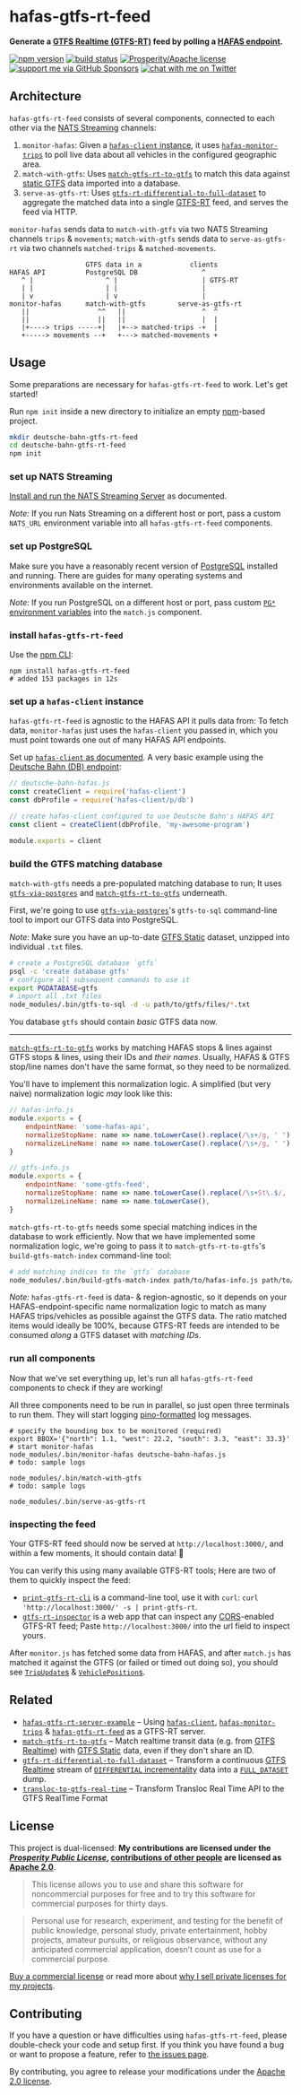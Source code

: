 # hafas-gtfs-rt-feed

**Generate a [GTFS Realtime (GTFS-RT)](https://developers.google.com/transit/gtfs-realtime/) feed by polling a [HAFAS endpoint](https://github.com/public-transport/hafas-client#background).**

[![npm version](https://img.shields.io/npm/v/hafas-gtfs-rt-feed.svg)](https://www.npmjs.com/package/hafas-gtfs-rt-feed)
[![build status](https://img.shields.io/github/workflow/status/derhuerst/hafas-gtfs-rt-feed/test/master)](https://github.com/derhuerst/hafas-gtfs-rt-feed/actions)
[![Prosperity/Apache license](https://img.shields.io/static/v1?label=license&message=Prosperity%2FApache&color=0997E8)](#license)
[![support me via GitHub Sponsors](https://img.shields.io/badge/support%20me-donate-fa7664.svg)](https://github.com/sponsors/derhuerst)
[![chat with me on Twitter](https://img.shields.io/badge/chat%20with%20me-on%20Twitter-1da1f2.svg)](https://twitter.com/derhuerst)


## Architecture

`hafas-gtfs-rt-feed` consists of several components, connected to each other via the [NATS Streaming](https://docs.nats.io/nats-streaming-concepts/intro) channels:

1. `monitor-hafas`: Given a [`hafas-client` instance](https://github.com/public-transport/hafas-client), it uses [`hafas-monitor-trips`](https://github.com/derhuerst/hafas-monitor-trips) to poll live data about all vehicles in the configured geographic area.
2. `match-with-gtfs`: Uses [`match-gtfs-rt-to-gtfs`](https://github.com/derhuerst/match-gtfs-rt-to-gtfs) to match this data against [static GTFS](https://developers.google.com/transit/gtfs) data imported into a database.
3. `serve-as-gtfs-rt`: Uses [`gtfs-rt-differential-to-full-dataset`](https://github.com/derhuerst/gtfs-rt-differential-to-full-dataset) to aggregate the matched data into a single [GTFS-RT](https://developers.google.com/transit/gtfs-realtime/) feed, and serves the feed via HTTP.

`monitor-hafas` sends data to `match-with-gtfs` via two NATS Streaming channels `trips` & `movements`; `match-with-gtfs` sends data to `serve-as-gtfs-rt` via two channels `matched-trips` & `matched-movements`.

```
                   GTFS data in a            clients
HAFAS API          PostgreSQL DB                ^
   ^ |                  ^ |                     | GTFS-RT
   | |                  | |                     |
   | v                  | v                     |
monitor-hafas      match-with-gtfs        serve-as-gtfs-rt
   ||                 ^^   ||                   ^  ^
   ||                 ||   ||                   |  |
   |+----> trips -----+|   |+--> matched-trips -+  |
   +-----> movements --+   +---> matched-movements +
```


## Usage

Some preparations are necessary for `hafas-gtfs-rt-feed` to work. Let's get started!

Run `npm init` inside a new directory to initialize an empty [npm](https://docs.npmjs.com/cli/v6/commands/npm)-based project.

```sh
mkdir deutsche-bahn-gtfs-rt-feed
cd deutsche-bahn-gtfs-rt-feed
npm init
```

### set up NATS Streaming

[Install and run the NATS Streaming Server](https://docs.nats.io/nats-streaming-server/run) as documented.

*Note:* If you run Nats Streaming on a different host or port, pass a custom `NATS_URL` environment variable into all `hafas-gtfs-rt-feed` components.

### set up PostgreSQL

Make sure you have a reasonably recent version of [PostgreSQL](https://www.postgresql.org) installed and running. There are guides for many operating systems and environments available on the internet.

*Note:* If you run PostgreSQL on a different host or port, pass custom [`PG*` environment variables](https://www.postgresql.org/docs/13/libpq-envars.html) into the `match.js` component.

### install `hafas-gtfs-rt-feed`

Use the [npm CLI](https://docs.npmjs.com/getting-started/configuring-your-local-environment):

```shell
npm install hafas-gtfs-rt-feed
# added 153 packages in 12s
```

### set up a `hafas-client` instance

`hafas-gtfs-rt-feed` is agnostic to the HAFAS API it pulls data from: To fetch data, `monitor-hafas` just uses the `hafas-client` you passed in, which you must point towards one out of many HAFAS API endpoints.

Set up [`hafas-client` as documented](https://github.com/public-transport/hafas-client/blob/ba27f549520082e576560d235c34f397b0f6e06a/readme.md#usage). A very basic example using the [Deutsche Bahn (DB) endpoint](https://github.com/public-transport/hafas-client/blob/5/p/db/readme.md):

```js
// deutsche-bahn-hafas.js
const createClient = require('hafas-client')
const dbProfile = require('hafas-client/p/db')

// create hafas-client configured to use Deutsche Bahn's HAFAS API
const client = createClient(dbProfile, 'my-awesome-program')

module.exports = client
```

### build the GTFS matching database

`match-with-gtfs` needs a pre-populated matching database to run; It uses [`gtfs-via-postgres`](https://npmjs.com/package/gtfs-via-postgres) and [`match-gtfs-rt-to-gtfs`](https://npmjs.com/package/match-gtfs-rt-to-gtfs) underneath.

First, we're going to use [`gtfs-via-postgres`](https://npmjs.com/package/gtfs-via-postgres)'s `gtfs-to-sql` command-line tool to import our GTFS data into PostgreSQL.

*Note:* Make sure you have an up-to-date [GTFS Static](https://developers.google.com/transit/gtfs) dataset, unzipped into individual `.txt` files.

```sh
# create a PostgreSQL database `gtfs`
psql -c 'create database gtfs'
# configure all subsequent commands to use it
export PGDATABASE=gtfs
# import all .txt files
node_modules/.bin/gtfs-to-sql -d -u path/to/gtfs/files/*.txt
```

You database `gtfs` should contain *basic* GTFS data now.

---

[`match-gtfs-rt-to-gtfs`](https://npmjs.com/package/match-gtfs-rt-to-gtfs) works by matching HAFAS stops & lines against GTFS stops & lines, using their IDs and *their names*. Usually, HAFAS & GTFS stop/line names don't have the same format, so they need to be normalized.

You'll have to implement this normalization logic. A simplified (but very naive) normalization logic *may* look like this:

```js
// hafas-info.js
module.exports = {
	endpointName: 'some-hafas-api',
	normalizeStopName: name => name.toLowerCase().replace(/\s+/g, ' ').trim(),
	normalizeLineName: name => name.toLowerCase().replace(/\s+/g, ' ').trim(),
}
```

```js
// gtfs-info.js
module.exports = {
	endpointName: 'some-gtfs-feed',
	normalizeStopName: name => name.toLowerCase().replace(/\s+St\.$/, ''),
	normalizeLineName: name => name.toLowerCase(),
}
```

`match-gtfs-rt-to-gtfs` needs some special matching indices in the database to work efficiently. Now that we have implemented some normalization logic, we're going to pass it to `match-gtfs-rt-to-gtfs`'s `build-gtfs-match-index` command-line tool:

```sh
# add matching indices to the `gtfs` database
node_modules/.bin/build-gtfs-match-index path/to/hafas-info.js path/to/gtfs-info.js
```

*Note:* `hafas-gtfs-rt-feed` is data- & region-agnostic, so it depends on your HAFAS-endpoint-specific name normalization logic to match as many HAFAS trips/vehicles as possible against the GTFS data. The ratio matched items would ideally be 100%, because GTFS-RT feeds are intended to be consumed *along* a GTFS dataset with *matching IDs*.

### run all components

Now that we've set everything up, let's run all `hafas-gtfs-rt-feed` components to check if they are working!

All three components need to be run in parallel, so just open three terminals to run them. They will start logging [pino-formatted](https://getpino.io/#/?id=usage) log messages.

```shell
# specify the bounding box to be monitored (required)
export BBOX='{"north": 1.1, "west": 22.2, "south": 3.3, "east": 33.3}'
# start monitor-hafas
node_modules/.bin/monitor-hafas deutsche-bahn-hafas.js
# todo: sample logs
```

```shell
node_modules/.bin/match-with-gtfs
# todo: sample logs
```

```shell
node_modules/.bin/serve-as-gtfs-rt
```

### inspecting the feed

Your GTFS-RT feed should now be served at `http://localhost:3000/`, and within a few moments, it should contain data! 👏

You can verify this using many available GTFS-RT tools; Here are two of them to quickly inspect the feed:

- [`print-gtfs-rt-cli`](https://github.com/derhuerst/print-gtfs-rt-cli) is a command-line tool, use it with `curl`: `curl 'http://localhost:3000/' -s | print-gtfs-rt`.
- [`gtfs-rt-inspector`](https://public-transport.github.io/gtfs-rt-inspector/?feedUrl=http%3A%2F%2Flocalhost%3A3000%2F%0A) is a web app that can inspect any [CORS](https://enable-cors.org)-enabled GTFS-RT feed; Paste `http://localhost:3000/` into the url field to inspect yours.

After `monitor.js` has fetched some data from HAFAS, and after `match.js` has matched it against the GTFS (or failed or timed out doing so), you should see [`TripUpdate`s](https://developers.google.com/transit/gtfs-realtime/reference/#message-tripupdate) & [`VehiclePosition`s](https://developers.google.com/transit/gtfs-realtime/reference/#message-vehicleposition).


## Related

- [`hafas-gtfs-rt-server-example`](https://github.com/derhuerst/hafas-gtfs-rt-server-example) – Using [`hafas-client`](https://github.com/public-transport/hafas-client), [`hafas-monitor-trips`](https://github.com/derhuerst/hafas-monitor-trips) & [`hafas-gtfs-rt-feed`](https://github.com/derhuerst/hafas-gtfs-rt-feed) as a GTFS-RT server.
- [`match-gtfs-rt-to-gtfs`](https://github.com/derhuerst/match-gtfs-rt-to-gtfs) – Match realtime transit data (e.g. from [GTFS Realtime](https://gtfs.org/reference/realtime/v2/)) with [GTFS Static](https://gtfs.org/reference/static) data, even if they don't share an ID.
- [`gtfs-rt-differential-to-full-dataset`](https://github.com/derhuerst/gtfs-rt-differential-to-full-dataset) – Transform a continuous [GTFS Realtime](https://developers.google.com/transit/gtfs-realtime/) stream of [`DIFFERENTIAL` incrementality](https://developers.google.com/transit/gtfs-realtime/reference/#enum-incrementality) data into a [`FULL_DATASET`](https://developers.google.com/transit/gtfs-realtime/reference/#enum-incrementality) dump.
- [`transloc-to-gtfs-real-time`](https://github.com/jonathonwpowell/transloc-to-gtfs-real-time) – Transform Transloc Real Time API to the GTFS RealTime Format


## License

This project is dual-licensed: **My contributions are licensed under the [*Prosperity Public License*](https://prosperitylicense.com), [contributions of other people](https://github.com/derhuerst/hafas-gtfs-rt-feed/graphs/contributors) are licensed as [Apache 2.0](https://apache.org/licenses/LICENSE-2.0)**.

> This license allows you to use and share this software for noncommercial purposes for free and to try this software for commercial purposes for thirty days.

> Personal use for research, experiment, and testing for the benefit of public knowledge, personal study, private entertainment, hobby projects, amateur pursuits, or religious observance, without any anticipated commercial application, doesn’t count as use for a commercial purpose.

[Buy a commercial license](https://licensezero.com/offers/20e3ea67-5f73-4aa8-943d-079aefdc109b) or read more about [why I sell private licenses for my projects](https://gist.github.com/derhuerst/0ef31ee82b6300d2cafd03d10dd522f7).


## Contributing

If you have a question or have difficulties using `hafas-gtfs-rt-feed`, please double-check your code and setup first. If you think you have found a bug or want to propose a feature, refer to [the issues page](https://github.com/derhuerst/hafas-gtfs-rt-feed/issues).

By contributing, you agree to release your modifications under the [Apache 2.0 license](LICENSE-APACHE).

